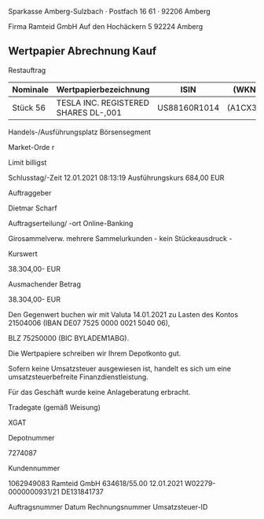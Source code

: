 <!-- image -->

Sparkasse Amberg-Sulzbach · Postfach 16 61 · 92206 Amberg

Firma Ramteid GmbH Auf den Hochäckern 5 92224 Amberg

## Wertpapier Abrechnung Kauf

Restauftrag

| Nominale   | Wertpapierbezeichnung                | ISIN         | (WKN)    |
|------------|--------------------------------------|--------------|----------|
| Stück 56   | TESLA INC. REGISTERED SHARES DL-,001 | US88160R1014 | (A1CX3T) |

Handels-/Ausführungsplatz Börsensegment

Market-Orde r

Limit billigst

Schlusstag/-Zeit 12.01.2021 08:13:19 Ausführungskurs 684,00 EUR

Auftraggeber

Dietmar Scharf

Auftragserteilung/ -ort Online-Banking

Girosammelverw. mehrere Sammelurkunden - kein Stückeausdruck -

Kurswert

38.304,00- EUR

Ausmachender Betrag

38.304,00- EUR

Den Gegenwert buchen wir mit Valuta 14.01.2021 zu Lasten des Kontos 21504006 (IBAN DE07 7525 0000 0021 5040 06),

BLZ 75250000 (BIC BYLADEM1ABG).

Die Wertpapiere schreiben wir Ihrem Depotkonto gut.

Sofern keine Umsatzsteuer ausgewiesen ist, handelt es sich um eine umsatzsteuerbefreite Finanzdienstleistung.

Für das Geschäft wurde keine Anlageberatung erbracht.

Tradegate (gemäß Weisung)

XGAT

Depotnummer

7274087

Kundennummer

1062949083 Ramteid GmbH 634618/55.00 12.01.2021 W02279-0000000931/21 DE131841737

Auftragsnummer Datum Rechnungsnummer Umsatzsteuer-ID